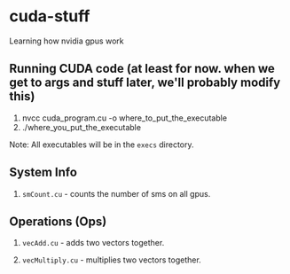 # cuda-stuff
Learning how nvidia gpus work

## Running CUDA code (at least for now. when we get to args and stuff later, we'll probably modify this)

1. nvcc cuda_program.cu -o where_to_put_the_executable
2. ./where_you_put_the_executable

Note: All executables will be in the `execs` directory.

## System Info

1. `smCount.cu` - counts the number of sms on all gpus.


## Operations (Ops)

1. `vecAdd.cu` - adds two vectors together.

2. `vecMultiply.cu` - multiplies two vectors together.
